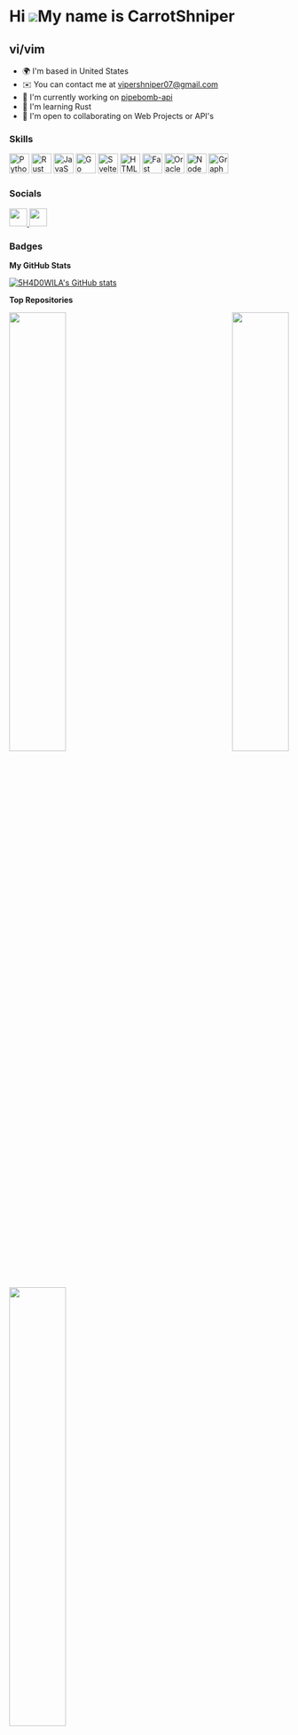 Hi ![](https://user-images.githubusercontent.com/18350557/176309783-0785949b-9127-417c-8b55-ab5a4333674e.gif)My name is CarrotShniper
=====================================================================================================================================

vi/vim
------

* 🌍  I'm based in United States
* ✉️  You can contact me at [vipershniper07@gmail.com](mailto:vipershniper07@gmail.com)
* 🚀  I'm currently working on [pipebomb-api](http://pipebomb.bytecats.codes)
* 🧠  I'm learning Rust
* 🤝  I'm open to collaborating on Web Projects or API's

### Skills

<p align="left">
<a href="https://www.python.org/" target="_blank" rel="noreferrer"><img src="https://raw.githubusercontent.com/danielcranney/readme-generator/main/public/icons/skills/python-colored.svg" width="36" height="36" alt="Python" /></a>
<a href="https://www.rust-lang.org/" target="_blank" rel="noreferrer"><img src="https://raw.githubusercontent.com/danielcranney/readme-generator/main/public/icons/skills/rust-colored.svg" width="36" height="36" alt="Rust" /></a>
<a href="https://developer.mozilla.org/en-US/docs/Web/JavaScript" target="_blank" rel="noreferrer"><img src="https://raw.githubusercontent.com/danielcranney/readme-generator/main/public/icons/skills/javascript-colored.svg" width="36" height="36" alt="JavaScript" /></a>
<a href="https://go.dev/doc/" target="_blank" rel="noreferrer"><img src="https://raw.githubusercontent.com/danielcranney/readme-generator/main/public/icons/skills/go-colored.svg" width="36" height="36" alt="Go" /></a>
<a href="https://svelte.dev/" target="_blank" rel="noreferrer"><img src="https://raw.githubusercontent.com/danielcranney/readme-generator/main/public/icons/skills/svelte-colored.svg" width="36" height="36" alt="Svelte" /></a>
<a href="https://developer.mozilla.org/en-US/docs/Glossary/HTML5" target="_blank" rel="noreferrer"><img src="https://raw.githubusercontent.com/danielcranney/readme-generator/main/public/icons/skills/html5-colored.svg" width="36" height="36" alt="HTML5" /></a>
<a href="https://fastapi.tiangolo.com/" target="_blank" rel="noreferrer"><img src="https://raw.githubusercontent.com/danielcranney/readme-generator/main/public/icons/skills/fastapi-colored.svg" width="36" height="36" alt="Fast API" /></a>
<a href="https://www.oracle.com/uk/index.html" target="_blank" rel="noreferrer"><img src="https://raw.githubusercontent.com/danielcranney/readme-generator/main/public/icons/skills/oracle-colored.svg" width="36" height="36" alt="Oracle" /></a>
<a href="https://nodejs.org/en/" target="_blank" rel="noreferrer"><img src="https://raw.githubusercontent.com/danielcranney/readme-generator/main/public/icons/skills/nodejs-colored.svg" width="36" height="36" alt="NodeJS" /></a>
<a href="https://graphql.org/" target="_blank" rel="noreferrer"><img src="https://raw.githubusercontent.com/danielcranney/readme-generator/main/public/icons/skills/graphql-colored.svg" width="36" height="36" alt="GraphQL" /></a>
</p>

### Socials
                          
<p align="left">
    <a href="https://discord.com/users/eatmynerds" target="_blank" rel="noreferrer">
        <img src="https://raw.githubusercontent.com/danielcranney/readme-generator/main/public/icons/socials/discord.svg" width="32" height="32" />
    </a>
    <a href="https://www.github.com/carrotshniper21" target="_blank" rel="noreferrer">
        <img src="https://raw.githubusercontent.com/danielcranney/readme-generator/main/public/icons/socials/github.svg" width="32" height="32" />
    </a>
</p>

### Badges

<b>My GitHub Stats</b>

<a href="http://www.github.com/carrotshniper21">
    <img src="https://github-readme-stats.vercel.app/api?username=carrotshniper21&show_icons=true&hide=&count_private=true&title_color=0891b2&text_color=ffffff&icon_color=0891b2&bg_color=1c1917&hide_border=true&show_icons=true" alt="5H4D0WILA's GitHub stats" />
</a>

<b>Top Repositories</b>
<div width="100%" align="center">
    <a href="https://github.com/carrotshniper21/pip-cli" align="left">
        <img align="left" width="45%" src="https://github-readme-stats.vercel.app/api/pin/?username=carrotshniper21&repo=pip-cli&title_color=0891b2&text_color=ffffff&icon_color=0891b2&bg_color=1c1917&hide_border=true&locale=en" />
    </a>
    <a href="https://github.com/carrotshniper21/pip-api" align="right">
        <img align="right" width="45%" src="https://github-readme-stats.vercel.app/api/pin/?username=carrotshniper21&repo=pip-api&title_color=0891b2&text_color=ffffff&icon_color=0891b2&bg_color=1c1917&hide_border=true&locale=en" />
    </a>
        <a href="https://github.com/carrotshniper21/consumet-api-rs" align="left">
        <img align="left" width="45%" src="https://github-readme-stats.vercel.app/api/pin/?username=carrotshniper21&repo=consumet-api-rs&title_color=0891b2&text_color=ffffff&icon_color=0891b2&bg_color=1c1917&hide_border=true&locale=en" />
    </a>
</div>
